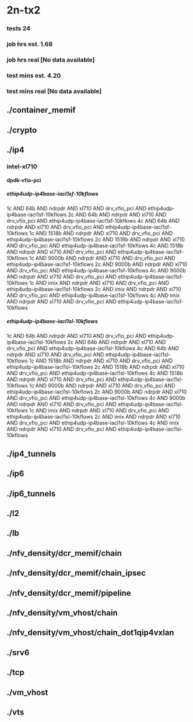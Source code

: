 # 2n-tx2
### tests 24
### job hrs est. 1.68
### job hrs real [No data available]
### test mins est. 4.20
### test mins real [No data available]
## ./container_memif
## ./crypto
## ./ip4
### intel-xl710
#### dpdk-vfio-pci
##### ethip4udp-ip4base-iacl1sf-10kflows
1c AND 64b AND ndrpdr AND xl710 AND drv_vfio_pci AND ethip4udp-ip4base-iacl1sf-10kflows
2c AND 64b AND ndrpdr AND xl710 AND drv_vfio_pci AND ethip4udp-ip4base-iacl1sf-10kflows
4c AND 64b AND ndrpdr AND xl710 AND drv_vfio_pci AND ethip4udp-ip4base-iacl1sf-10kflows
1c AND 1518b AND ndrpdr AND xl710 AND drv_vfio_pci AND ethip4udp-ip4base-iacl1sf-10kflows
2c AND 1518b AND ndrpdr AND xl710 AND drv_vfio_pci AND ethip4udp-ip4base-iacl1sf-10kflows
4c AND 1518b AND ndrpdr AND xl710 AND drv_vfio_pci AND ethip4udp-ip4base-iacl1sf-10kflows
1c AND 9000b AND ndrpdr AND xl710 AND drv_vfio_pci AND ethip4udp-ip4base-iacl1sf-10kflows
2c AND 9000b AND ndrpdr AND xl710 AND drv_vfio_pci AND ethip4udp-ip4base-iacl1sf-10kflows
4c AND 9000b AND ndrpdr AND xl710 AND drv_vfio_pci AND ethip4udp-ip4base-iacl1sf-10kflows
1c AND imix AND ndrpdr AND xl710 AND drv_vfio_pci AND ethip4udp-ip4base-iacl1sf-10kflows
2c AND imix AND ndrpdr AND xl710 AND drv_vfio_pci AND ethip4udp-ip4base-iacl1sf-10kflows
4c AND imix AND ndrpdr AND xl710 AND drv_vfio_pci AND ethip4udp-ip4base-iacl1sf-10kflows
##### ethip4udp-ip4base-iacl1sl-10kflows
1c AND 64b AND ndrpdr AND xl710 AND drv_vfio_pci AND ethip4udp-ip4base-iacl1sl-10kflows
2c AND 64b AND ndrpdr AND xl710 AND drv_vfio_pci AND ethip4udp-ip4base-iacl1sl-10kflows
4c AND 64b AND ndrpdr AND xl710 AND drv_vfio_pci AND ethip4udp-ip4base-iacl1sl-10kflows
1c AND 1518b AND ndrpdr AND xl710 AND drv_vfio_pci AND ethip4udp-ip4base-iacl1sl-10kflows
2c AND 1518b AND ndrpdr AND xl710 AND drv_vfio_pci AND ethip4udp-ip4base-iacl1sl-10kflows
4c AND 1518b AND ndrpdr AND xl710 AND drv_vfio_pci AND ethip4udp-ip4base-iacl1sl-10kflows
1c AND 9000b AND ndrpdr AND xl710 AND drv_vfio_pci AND ethip4udp-ip4base-iacl1sl-10kflows
2c AND 9000b AND ndrpdr AND xl710 AND drv_vfio_pci AND ethip4udp-ip4base-iacl1sl-10kflows
4c AND 9000b AND ndrpdr AND xl710 AND drv_vfio_pci AND ethip4udp-ip4base-iacl1sl-10kflows
1c AND imix AND ndrpdr AND xl710 AND drv_vfio_pci AND ethip4udp-ip4base-iacl1sl-10kflows
2c AND imix AND ndrpdr AND xl710 AND drv_vfio_pci AND ethip4udp-ip4base-iacl1sl-10kflows
4c AND imix AND ndrpdr AND xl710 AND drv_vfio_pci AND ethip4udp-ip4base-iacl1sl-10kflows
## ./ip4_tunnels
## ./ip6
## ./ip6_tunnels
## ./l2
## ./lb
## ./nfv_density/dcr_memif/chain
## ./nfv_density/dcr_memif/chain_ipsec
## ./nfv_density/dcr_memif/pipeline
## ./nfv_density/vm_vhost/chain
## ./nfv_density/vm_vhost/chain_dot1qip4vxlan
## ./srv6
## ./tcp
## ./vm_vhost
## ./vts
